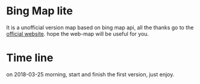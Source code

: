 # Bing Map lite
It is a unofficial version map based on bing map api, all the thanks go to the [official website](https://msdn.microsoft.com/en-us/library/mt712542.aspx). hope the web-map will be useful for you.

# Time line

on 2018-03-25 morning, start and finish the first version, just enjoy.
